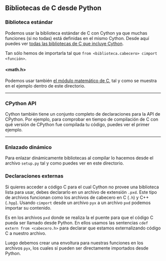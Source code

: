 ## Bibliotecas de C desde Python

### Biblioteca estándar
Podemos usar la biblioteca estándar de C con Cython ya que muchas funciones (si no todas) está definidas en el mismo Cython. Desde aquí puedes ver [todas las bibliotecas de C que incluye Cython](https://github.com/cython/cython/tree/master/Cython/Includes).

Tan sólo hemos de importarla tal que `from <biblioteca.cabecero> cimport <función>`.


#### <math.h>
Podemos usar también [el módulo matemático de C](https://github.com/cython/cython/blob/master/Cython/Includes/libc/math.pxd), tal y como se muestra en el ejemplo dentro de este directorio.

__________________________________________________

### CPython API
Cython también tiene un conjunto completo de declaraciones para la API de CPython. Por ejemplo, para comprobar en tiempo de compilación de C con qué versión de CPython fue compilada tu código, puedes ver el primer ejemplo.

__________________________________________________

### Enlazado dinámico
Para enlazar dinámicamente bibliotecas al compilar lo hacemos desde el archivo `setup.py` tal y como puedes ver en este directorio.

### Declaraciones externas
Si quieres acceder a código C para el cual Cython no provee una biblioteca lista para usar, debes declararlo en un archivo de extensión `.pxd`. Este tipo de archivos funcionan como los archivos de cabecero en C (`.h`) y C++ (`.hpp`). Usando `cimport` desde un archivo `pyx` a un archivo `pxd` podemos importar su contenido.

Es en los archivos `pxd` donde se realiza la el puente para que el código C pueda ser llamado desde Python. En ellos usamos las sentencias `cdef extern from <cabecero.h>` para declarar que estamos externalizando código C a nuestro archivo.

Luego debemos crear una envoltura para nuestras funciones en los archivos `pyx`, los cuales sí pueden ser directamente importados desde Python.